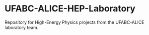 # UFABC-ALICE-HEP-Laboratory
Repository for High-Energy Physics projects from the UFABC-ALICE laboratory team.
